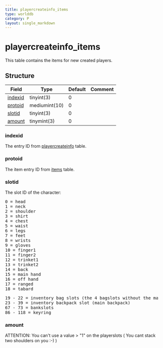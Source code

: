```yaml
---
title: playercreateinfo_items
type: worlddb
category: P
layout: single_markdown
---
```


# playercreateinfo_items
This table contains the items for new created players.

## Structure

Field                                                                                | Type          | Default | Comment
------------------------------------------------------------------------------------ | ------------- | ------- | -------
[indexid](#indexid) | tinyint(3)    | 0       |        
[protoid](#protoid) | mediumint(10) | 0       |        
[slotid](#slotid)   | tinyint(3)    | 0       |        
[amount](#amount)   | tinymint(3)   | 0       |        

### indexid

The entry ID from [playercreateinfo](http://www.ascemu.org/wiki/index.php?title=Playercreateinfo "Playercreateinfo") table.

### protoid

The item entry ID from [items](http://www.ascemu.org/wiki/index.php?title=Items&action=edit&redlink=1 "Items (page does not exist)") table.

### slotid

The slot ID of the character:

<pre>
0 = head
1 = neck
2 = shoulder
3 = shirt
4 = chest
5 = waist
6 = legs
7 = feet
8 = wrists
9 = gloves
10 = finger1
11 = finger2
12 = trinket1
13 = trinket2
14 = back
15 = main hand
16 = off hand
17 = ranged
18 = tabard
</pre>

<pre>
19 - 22 = inventory bag slots (the 4 bagslots without the main backpack)
23 - 39 = inventory backpack slot (main backpack)
67 - 73 = bankslots
86 - 118 = keyring
</pre>

### amount

ATTENTION: You can't use a value > "1" on the playerslots ( You cant stack two shoulders on you :-) )